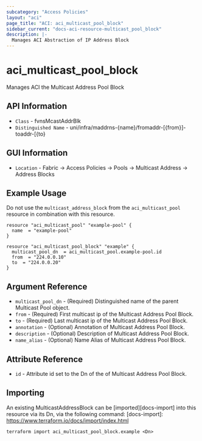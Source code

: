 ```yaml
---
subcategory: "Access Policies"
layout: "aci"
page_title: "ACI: aci_multicast_pool_block"
sidebar_current: "docs-aci-resource-multicast_pool_block"
description: |-
  Manages ACI Abstraction of IP Address Block
---
```


# aci_multicast_pool_block #

Manages ACI the Multicast Address Pool Block

## API Information ##

* `Class` - fvnsMcastAddrBlk
* `Distinguished Name` - uni/infra/maddrns-{name}/fromaddr-[{from}]-toaddr-[{to}

## GUI Information ##

* `Location` - Fabric -> Access Policies -> Pools -> Multicast Address -> Address Blocks

## Example Usage ##

Do not use the `multicast_address_block` from the `aci_multicast_pool` resource in combination with this resource.

```hcl
resource "aci_multicast_pool" "example-pool" {
  name  = "example-pool"
}

resource "aci_multicast_pool_block" "example" {
  multicast_pool_dn  = aci_multicast_pool.example-pool.id
  from  = "224.0.0.10"
  to  = "224.0.0.20"
}
```

## Argument Reference ##

* `multicast_pool_dn` - (Required) Distinguished name of the parent Multicast Pool object.
* `from` - (Required) First multicast ip of the Multicast Address Pool Block.
* `to` - (Required) Last multicast ip of the Multicast Address Pool Block.
* `annotation` - (Optional) Annotation of Multicast Address Pool Block.
* `description` - (Optional) Description of Multicast Address Pool Block.
* `name_alias` - (Optional) Name Alias of Multicast Address Pool Block.

## Attribute Reference ##

* `id` - Attribute id set to the Dn of the of Multicast Address Pool Block.

## Importing ##

An existing MulticastAddressBlock can be [imported][docs-import] into this resource via its Dn, via the following command:
[docs-import]: https://www.terraform.io/docs/import/index.html

```
terraform import aci_multicast_pool_block.example <Dn>
```